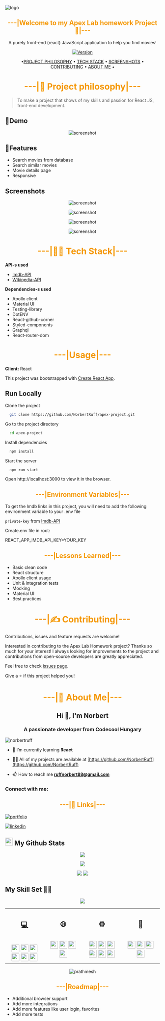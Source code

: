![logo](https://github.com/NorbertRuff/apex-project/blob/development/blob/Screenshot%20from%202021-10-18%2023-02-39.png?raw=true)
## <div style="color:#f59800" align="center">---|Welcome to my Apex Lab homework Project 👋|---</div>
<div align="center">
  
A purely front-end (react) JavaScript application to help you find movies!

[![Version](https://img.shields.io/badge/version-v1.0-blue.svg)](https://img.shields.io/badge/version-v1.0-blue.svg?cacheSeconds=2592000)
</div>

<div align="center">

•[PROJECT PHILOSOPHY](https://github.com/NorbertRuff/apex-project/#-project-philosophy) •
[TECH STACK](https://github.com/NorbertRuff/apex-project/#-tech-stack) •
[SCREENSHOTS](https://github.com/NorbertRuff/apex-project/#-screenshots) •
[CONTRIBUTING](https://github.com/NorbertRuff/apex-project/#-contributing) •
[ABOUT ME](https://github.com/NorbertRuff/apex-project/#-about-me)
•

</div>



# <div style="color:#f59800" align="center">---|🧐 Project philosophy|---</div>

> To make a project that shows of my skills and passion for React JS, front-end development.
 

## 🚦Demo
<div align="center">
  
![screenshot](https://github.com/NorbertRuff/apex-project/blob/development/blob/samplegif.gif?raw=true)
  
</div>

## 💺Features

- Search movies from database
- Search similar movies
- Movie details page
- Responsive


## Screenshots
<div align="center">
  

![screenshot](https://github.com/NorbertRuff/apex-project/blob/development/blob/Screenshot%20from%202021-10-18%2022-47-53.png?raw=true)
  
![screenshot](https://github.com/NorbertRuff/apex-project/blob/development/blob/Screenshot%20from%202021-10-18%2022-48-20.png?raw=true)

![screenshot](https://github.com/NorbertRuff/apex-project/blob/development/blob/Screenshot%20from%202021-10-18%2022-49-54.png?raw=true)

![screenshot](https://github.com/NorbertRuff/apex-project/blob/development/blob/Screenshot%20from%202021-10-18%2022-50-36.png?raw=true)


</div>
 
# <div style="color:#f59800" align="center">---|👨‍💻 Tech Stack|---</div>

**API-s used** 

- [Imdb-API](https://imdb-api.com)
- [Wikipedia-API](https://www.mediawiki.org/wiki/API:Main_page)


**Dependencies-s used** 

- Apollo client
- Material UI
- Testing-library
- DotENV
- React-github-corner
- Styled-components
- Graphql
- React-router-dom

# <div style="color:#f59800" align="center">---|Usage|---</div>

**Client:** React

This project was bootstrapped with [Create React App](https://github.com/facebook/create-react-app).

## Run Locally

Clone the project

```bash
  git clone https://github.com/NorbertRuff/apex-project.git
```

Go to the project directory

```bash
  cd apex-project
```

Install dependencies

```bash
  npm install
```

Start the server

```bash
  npm run start
```

Open http://localhost:3000 to view it in the browser.
  
## <div style="color:#f59800" align="center">---|Environment Variables|---</div>

To get the Imdb links in this project, you will need to add the following environment variable to your .env file

`private-key` from [Imdb-API](https://imdb-api.com)


Create.env file in root:

REACT_APP_IMDB_API_KEY=YOUR_KEY


## <div style="color:#f59800" align="center">---|Lessons Learned|---</div>

- Basic clean code
- React structure
- Apollo client usage
- Unit & integration tests
- Mocking
- Material UI
- Best practices


# <div style="color:#f59800" align="center">---|✍️ Contributing|---</div>

Contributions, issues and feature requests are welcome!<br/>

Interested in contributing to the Apex Lab Homework project? Thanks so much for your interest! I always looking for improvements to the project and contributions from open-source developers are greatly appreciated.

Feel free to check [issues page](https://github.com/NorbertRuff/apex-project/issues).


Give a ⭐️ if this project helped you!


# <div style="color:#f59800" align="center">---|🚀 About Me|---</div>

<h2 align="center">Hi 👋, I'm Norbert</h2>
<h3 align="center">A passionate developer from Codecool Hungary</h3>

<p align="left"> <img src="https://komarev.com/ghpvc/?username=norbertruff&label=Profile%20views&color=0e75b6&style=flat" alt="norbertruff" /> </p>

- 🌱 I’m currently learning **React**

- 👨‍💻 All of my projects are available at [https://github.com/NorbertRuff](https://github.com/NorbertRuff)

- 📫 How to reach me **ruffnorbert88@gmail.com**

<h3 align="left">Connect with me:</h3>

## <div style="color:#f59800" align="center">---|🔗 Links|---</div>

[![portfolio](https://img.shields.io/badge/my_portfolio-000?style=for-the-badge&logo=ko-fi&logoColor=white)](https://github.com/NorbertRuff)

[![linkedin](https://img.shields.io/badge/linkedin-0A66C2?style=for-the-badge&logo=linkedin&logoColor=white)](https://www.linkedin.com/in/ruff-norbert/)


<h2><img src="https://media.giphy.com/media/cj87CxfRtrUifF3Ryk/giphy.gif" height="25"> My Github Stats</h2>

<div align="center">

[![](https://raw.githubusercontent.com/NorbertRuff/NorbertRuff/master/profile-summary-card-output/dracula/0-profile-details.svg)](https://github.com/vn7n24fzkq/github-profile-summary-cards)

[![](https://raw.githubusercontent.com/NorbertRuff/NorbertRuff/master/profile-summary-card-output/dracula/2-most-commit-language.svg)](https://github.com/vn7n24fzkq/github-profile-summary-cards)

[![](https://raw.githubusercontent.com/NorbertRuff/NorbertRuff/master/profile-summary-card-output/dracula/3-stats.svg)](https://github.com/vn7n24fzkq/github-profile-summary-cards) [![](https://raw.githubusercontent.com/NorbertRuff/NorbertRuff/master/profile-summary-card-output/dracula/4-productive-time.svg)](https://github.com/vn7n24fzkq/github-profile-summary-cards)

</div>



## My Skill Set 👩‍💻

<div align="center">  
<img src="https://www.codewars.com/users/NorbertRuff/badges/large">
</div>

<table><tr><td valign="top" width="25%">
<h2 align="center"> 💻 </h2><br>

<div align="center">  
<img src="https://img.shields.io/badge/Python-3776AB?style=flat-square&logo=python&logoColor=white" height="25">
<img src="https://img.shields.io/badge/Java-ED8B00?style=flat-square&logo=java&logoColor=white" height="25">
<img src="https://img.shields.io/badge/JavaScript-F7DF1E?style=flat-square&logo=javascript&logoColor=black" height="25">
<img src="https://img.shields.io/badge/Node.js-43853D?style=flat-square&logo=node.js&logoColor=white" height="25">
<img src="https://img.shields.io/badge/Flask-000000?style=flat-square&logo=flask&logoColor=white" height="25">
<img src="https://img.shields.io/badge/PostgreSQL-316192?style=flat-square&logo=postgresql&logoColor=white" height="25">
</div>


</td><td valign="top" width="25%">

<h2 align="center"> 🌐 </h2><br>

<div align="center">  


<img src="https://img.shields.io/badge/-CSS3-1572B6?style=flat-square&logo=css3" height="25">
<img src="https://img.shields.io/badge/HTML5-E34F26?style=flat-square&logo=html5&logoColor=white" height="25">
<img src="https://img.shields.io/badge/React-20232A?style=flat-square&logo=react&logoColor=61DAFB" height="25">
<img src="https://img.shields.io/badge/Bootstrap-563D7C?style=flat-square&logo=bootstrap&logoColor=white" height="25">

</div>

</td><td valign="top" width="25%">

<h2 align="center"> ⚙ </h2><br>

<div align="center">

<img src="https://img.shields.io/badge/-Linux-black?style=flat-square&logo=Linux" height="25"> 
<img src="https://img.shields.io/badge/Windows-0078D6?style=flat-square&logo=windows&logoColor=white" height="25"> 
<img src="https://img.shields.io/badge/Ubuntu-E95420?style=flat-square&logo=ubuntu&logoColor=white" height="25">
<img src="https://img.shields.io/badge/-Git-black?style=flat-square&logo=git" height="25"> 
<img src="https://img.shields.io/badge/-GitHub-181717?style=flat-square&logo=github" height="25"> 
<img src="https://img.shields.io/badge/Markdown-000000?style=flat-square&logo=markdown&logoColor=white" height="25">

</div>

</td>
</td><td valign="top" width="25%">

<h2 align="center"> 🎨 </h2><br>

<div align="center">
 <img src="https://aleen42.github.io/badges/src/photoshop.svg" height="25">
<img src="https://aleen42.github.io/badges/src/illustrator.svg" height="25">
<img src="https://aleen42.github.io/badges/src/dreamweaver.svg" height="25">
<img src="https://aleen42.github.io/badges/src/flash.svg" height="25">
  
 </div>

</td>
</tr></table>  

<div align="center">

<p align="center"> <img src="https://komarev.com/ghpvc/?username=NorbertRuff&label=Profile%20views&color=0e75b6&style=flat-square" alt="prathmesh" /> </p>


</div>

## <div style="color:#f59800" align="center">---|Roadmap|---</div>

- Additional browser support
- Add more integrations
- Add more features like user login, favorites
- Add more tests
